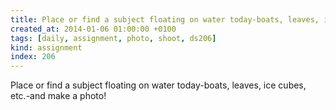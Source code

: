 ```yaml
---
title: Place or find a subject floating on water today-boats, leaves, ice cubes, etc.-and make a photo!
created_at: 2014-01-06 01:00:00 +0100
tags: [daily, assignment, photo, shoot, ds206]
kind: assignment
index: 206
---
```


Place or find a subject floating on water today-boats, leaves, ice cubes, etc.-and make a photo!
